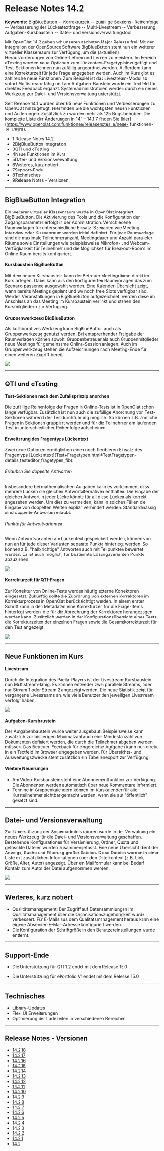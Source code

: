 # Release Notes 14.2

**Keywords:**  BigBlueButton -- Korrekturzeit -- zufällige Sektions-
Reihenfolge -- Verbesserung der Lückentextfrage -- Multi-Livestream --
Verbesserung Aufgaben-Kursbaustein -- Datei- und Versionsverwaltungstool

  

Mit OpenOlat 14.2 geben wir unseren nächsten Major Release frei. Mit der
Integration der OpenSource Software BigBlueButton steht nun ein weiterer
virtueller Klassenraum zur Verfügung, um die (aktuellen) Herausforderungen von
Online-Lehren und Lernen zu meistern. Im Bereich eTesting wurden neue Optionen
zum Lückentext-Fragetyp hinzugefügt und Test-Sektionen können nun zufällig
angeordnet werden. Außerdem kann eine Korrekturzeit für jede Frage angegeben
werden. Auch im Kurs gibt es zahlreiche neue Funktionen. Zum Beispiel ist das
Livestream-Modul ab sofort Multistream-fähig und am Aufgaben-Baustein wurde
ein Textfeld für direktes Feedback ergänzt. Systemadministratoren werden durch
ein neues Werkzeug zur Datei- und Versionsverwaltung unterstützt.

Seit Release 14.1 wurden über 65 neue Funktionen und Verbesserungen zu
OpenOlat hinzugefügt. Hier finden Sie die wichtigsten neuen Funktionen und
Änderungen. Zusätzlich zu wurden mehr als 125 Bugs behoben. Die komplette
Liste der Änderungen in 14.1 – 14.1.7 finden Sie
[hier](https://www.openolat.com/funktionen/releasenotes_e/neue-
funktionen-14-1/#jira).

  * 1 Release Notes 14.2 
  * 2BigBlueButton Integration
  * 3QTI und eTesting
  * 4Neue Funktionen im Kurs
  * 5Datei- und Versionsverwaltung
  * 6Weiteres, kurz notiert
  * 7Support-Ende
  * 8Technisches
  * 9Release Notes - Versionen

  

* * *

  

## BigBlueButton Integration

Ein weiterer virtueller Klassenraum wurde in OpenOlat integriert:
BigBlueButton. Die Aktivierung des Tools und die Konfiguration der
Zugangsparameter erfolgt in der Administration. Verschiedene Raumvorlagen für
unterschiedliche Einsatz-Szenarien wie Meeting, Interview oder Klassenraum
werden initial definiert. Für jede Raumvorlage sind die maximale
Teilnehmeranzahl, Meetingdauer und Anzahl paralleler Räume sowie Einstellungen
wie beispielsweise Mikrofon- und Webcam-Verfügbarkeit für Teilnehmer und die
Möglichkeit für Breakout-Rooms im Online-Raum bereits konfiguriert.

#### Kursbaustein BigBlueButton

Mit dem neuen Kursbaustein kann der Betreuer Meetingräume direkt im Kurs
anlegen. Dabei kann aus den konfigurierten Raumvorlagen das zum Szenario
passende ausgewählt werden. Eine Kalender-Übersicht zeigt, wann bereits
Meetings geplant und wo noch freie Slots verfügbar sind. Werden
Veranstaltungen in BigBlueButton aufgezeichnet, werden diese im Anschluss an
das Meeting im Kursbaustein verlinkt und stehen den Kursmitgliedern zur
Verfügung.

  

#### Gruppenwerkzeug BigBlueButton

Als kollaboratives Werkzeug kann BigBlueButton auch als Gruppenwerkzeug
genutzt werden. Bei entsprechender Freigabe der Raumvorlagen können sowohl
Gruppenbetreuer als auch Gruppenmitglieder neue Meetings für gemeinsame
Online-Session anlegen. Auch im Gruppenwerkzeug stehen die Aufzeichnungen nach
Meeting-Ende für einen weiteren Zugriff bereit.

![](assets/142/BBB_KBS_DE.png)

  

* * *

  

## QTI und eTesting

#### Test-Sektionen nach dem Zufallsprinzip anordnen

Die zufällige Reihenfolge der Fragen in Online-Tests ist in OpenOlat schon
lange verfügbar. Zusätzlich ist nun auch die zufällige Anordnung von Test-
Sektionen während der Testdurchführung möglich. So können z.B. ähnliche Fragen
in Sektionen gruppiert werden und für die Teilnehmer am laufenden Test in
unterschiedlicher Reihenfolge aufscheinen.

#### Erweiterung des Fragentyps Lückentext

Zwei neue Optionen ermöglichen einen noch flexibleren Einsatz des Fragentyps
[Lückentext](Test+Fragetypen.html#TestFragetypen-
details_testeditor_fragetypen_fib):

###### Erlauben Sie doppelte Antworten

Insbesondere bei mathematischen Aufgaben kann es vorkommen, dass mehrere
Lücken die gleichen Antwortalternativen enthalten. Die Eingabe der gleichen
Antwort in jeder Lücke könnte für all diese Lücken als korrekt angesehen
werden. Um dies zu vermeiden, kann in solchen Fällen die Eingabe von doppelten
Werten explizit verhindert werden. Standardmässig sind doppelte Antworten
erlaubt.

###### Punkte für Antwortvarianten

Wenn Antwortvarianten am Lückentext gespeichert werden, können von nun an für
jede dieser Varianten separate
[Punkte](../manual_user/tests#TestFragenkonfigurieren-_tab_score)
hinterlegt werden. So können z.B. "halb richtige" Antworten auch mit
Teilpunkten bewertet werden. Es ist auch möglich, für bestimmte
Lösungsvarianten Punkte abzuziehen.

  

  

![](assets/142/Gaptext_neue_Optionen_DE.png)

#### Korrekturzeit für QTI-Fragen

Zur Korrektur von Online-Tests werden häufig externe Korrektoren eingesetzt.
Zukünftig sollte die Zuordnung von externen Korrektoren im Korrekturprozess in
OpenOlat berücksichtigt werden. In einem ersten Schritt kann in den Metadaten
eine Korrekturzeit für die Frage-Items hinterlegt werden, die für die
Abrechnung der Korrektoren herangezogen werden kann. Zusätzlich werden in der
Konfigurationsübersicht eines Tests die Korrekturzeiten der einzelnen Fragen
sowie die Gesamtkorrekturzeit für den Test angezeigt.

  

  

![](assets/142/Korrekturzeit_DE.png)

  

* * *

  

## Neue Funktionen im Kurs

#### Livestream

Durch die Integration des Paella-Players ist der Livestream-Kursbaustein nun
Multistream-fähig. Es können entweder zwei parallele Streams, oder nur Stream
1 oder Stream 2 angezeigt werden. Die neue Statistik zeigt für vergangene
Livestreams an, wie viele Benutzer den jeweiligen Livestream verfolgt haben.

![](assets/142/Multi-Livestream_DE.png)

#### Aufgaben-Kursbaustein

Der Aufgabenbaustein wurde weiter ausgebaut. Beispielsweise kann zusätzlich
zur bisherigen Maximalzahl auch eine Mindestanzahl von Dokumenten definiert
werden, die durch die Teilnehmer abgeben werden müssen. Das Betreuer-Feedback
für eingereichte Aufgaben kann nun direkt in ein Textfeld im Browser
eingegeben werden. Für Übersichts- und Auswertungszwecke steht zusätzlich ein
Tabellenexport zur Verfügung.

#### Weitere Neuerungen

  * Am Video-Kursbaustein steht eine Abonnementfunktion zur Verfügung. Die Abonnenten werden automatisch über neue Kommentare informiert.
  * Termine in Gruppenkalendern können im Kurskalender für alle Kursteilnehmer sichtbar gemacht werden, wenn sie auf "öffentlich" gesetzt sind.

  

* * *

  

## Datei- und Versionsverwaltung

Zur Unterstützung der Systemadministratoren wurde in der Verwaltung ein neues
Werkzeug für die Datei- und Versionsverwaltung geschaffen. Bestehende
Konfigurationen für Versionierung, Ordner, Quota und gelöschte Dateien wurden
zusammengefasst. Eine neue Übersicht dient der Anzeige, Suche und Filterung
großer Dateien. Diese Dateien werden in einer Liste mit zusätzlichen
Informationen über den Dateikontext (z.B. Link, Größe, Alter, Autor)
angezeigt. Über ein Mailformular kann bei Bedarf Kontakt zum Autor der Datei
aufgenommen werden.

![](assets/142/File%20management%20DE.png)

  

* * *

  

## Weiteres, kurz notiert

  * Qualitätsmanagement: Der Zugriff auf Datensammlungen im Qualitätsmanagement über die Organisationszugehörigkeit wurde verbessert. Für E-Mails aus dem Qualitätsmanagement heraus kann eine eigene Absender-E-Mail-Adresse konfiguriert werden.
  * Die Konfiguration der Schriftgröße in den Benutzereinstellungen wurde entfernt.

  

* * *

  

## Support-Ende

  * Die Unterstützung für QTI 1.2 endet mit dem Release 15.0

  * Die Unterstützung für ePortfolio V1 endet mit dem Release 15.0

  

* * *

  

## Technisches

  * Library-Updates
  * Flexi UI Erweiterungen
  * Optimierung der Ladezeiten in verschiedenen Bereichen

  

* * *

  

## Release Notes - Versionen

  * [14.2.18](https://jira.openolat.org/secure/ReleaseNote.jspa?projectId=10000&version=16934)
  * [14.2.17](https://jira.openolat.org/secure/ReleaseNote.jspa?projectId=10000&version=16931)
  * [14.2.16](https://jira.openolat.org/secure/ReleaseNote.jspa?projectId=10000&version=16930)
  * [14.2.15](https://jira.openolat.org/secure/ReleaseNote.jspa?projectId=10000&version=16928)
  * [14.2.14](https://jira.openolat.org/secure/ReleaseNote.jspa?projectId=10000&version=16926)
  * [14.2.13](https://jira.openolat.org/secure/ReleaseNote.jspa?projectId=10000&version=16924)
  * [14.2.12](https://jira.openolat.org/secure/ReleaseNote.jspa?projectId=10000&version=16920)
  * [14.2.11](https://jira.openolat.org/secure/ReleaseNote.jspa?projectId=10000&version=16918)
  * [14.2.10](https://jira.openolat.org/secure/ReleaseNote.jspa?projectId=10000&version=16917)
  * [14.2.9](https://jira.openolat.org/secure/ReleaseNote.jspa?projectId=10000&version=16915)
  * [14.2.8](https://jira.openolat.org/secure/ReleaseNote.jspa?projectId=10000&version=16912)
  * [14.2.7](https://jira.openolat.org/secure/ReleaseNote.jspa?projectId=10000&version=16911)
  * [14.2.6](https://jira.openolat.org/secure/ReleaseNote.jspa?projectId=10000&version=16910)
  * [14.2.5](https://jira.openolat.org/secure/ReleaseNote.jspa?projectId=10000&version=16909)
  * [14.2.4](https://jira.openolat.org/secure/ReleaseNote.jspa?projectId=10000&version=16908)
  * [14.2.3](https://jira.openolat.org/secure/ReleaseNote.jspa?projectId=10000&version=16907)
  * [14.2.2](https://jira.openolat.org/secure/ReleaseNote.jspa?projectId=10000&version=16906)
  * [14.2.1](https://jira.openolat.org/secure/ReleaseNote.jspa?projectId=10000&version=16905)
  * [14.2](https://jira.openolat.org/secure/ReleaseNote.jspa?projectId=10000&version=16701)

  

